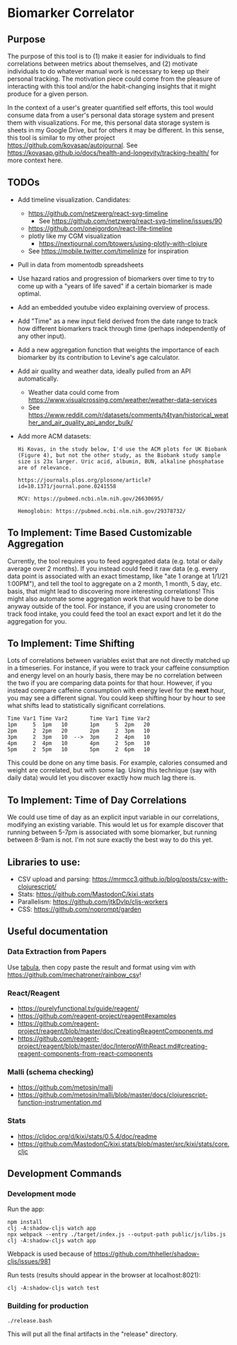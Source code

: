 # Biomarker Correlator

## Purpose

The purpose of this tool is to (1) make it easier for individuals to find
correlations between metrics about themselves, and (2) motivate individuals to
do whatever manual work is necessary to keep up their personal tracking. The
motivation piece could come from the pleasure of interacting with this tool
and/or the habit-changing insights that it might produce for a given person.

In the context of a user's greater quantified self efforts, this tool would
consume data from a user's personal data storage system and present them with
visualizations.  For me, this personal data storage system is sheets in my
Google Drive, but for others it may be different. In this sense, this tool is
similar to my other project https://github.com/kovasap/autojournal. See
https://kovasap.github.io/docs/health-and-longevity/tracking-health/ for more
context here.

## TODOs

 - Add timeline visualization. Candidates:
   - https://github.com/netzwerg/react-svg-timeline
     - See https://github.com/netzwerg/react-svg-timeline/issues/90
   - https://github.com/onejgordon/react-life-timeline
   - plotly like my CGM visualization
     - https://nextjournal.com/btowers/using-plotly-with-clojure
   - See https://mobile.twitter.com/timelinize for inspiration
 - Pull in data from momentodb spreadsheets
 - Use hazard ratios and progression of biomarkers over time to try to come up
   with a "years of life saved" if a certain biomarker is made optimal.
 - Add an embedded youtube video explaining overview of process.
 - Add "Time" as a new input field derived from the date range to track how
   different biomarkers track through time (perhaps independently of any other
   input).
 - Add a new aggregation function that weights the importance of each biomarker
   by its contribution to Levine's age calculator.
 - Add air quality and weather data, ideally pulled from an API automatically.
   - Weather data could come from
     https://www.visualcrossing.com/weather/weather-data-services
   - See https://www.reddit.com/r/datasets/comments/t4tyan/historical_weather_and_air_quality_api_andor_bulk/

 - Add more ACM datasets:

   ```
   Hi Kovas, in the study below, I'd use the ACM plots for UK Biobank (Figure 4), but not the other study, as the Biobank study sample size is 23x larger. Uric acid, albumin, BUN, alkaline phosphatase are of relevance.

   https://journals.plos.org/plosone/article?id=10.1371/journal.pone.0241558

   MCV: https://pubmed.ncbi.nlm.nih.gov/26630695/

   Hemoglobin: https://pubmed.ncbi.nlm.nih.gov/29378732/
   ```

## To Implement: Time Based Customizable Aggregation

Currently, the tool requires you to feed aggregated data (e.g. total or daily
average over 2 months). If you instead could feed it raw data (e.g. every data
point is associated with an exact timestamp, like "ate 1 orange at 1/1/21
1:00PM"), and tell the tool to aggregate on a 2 month, 1 month, 5 day, etc.
basis, that might lead to discovering more interesting correlations! This might
also automate some aggregation work that would have to be done anyway outside
of the tool. For instance, if you are using cronometer to track food intake,
you could feed the tool an exact export and let it do the aggregation for you.

## To Implement: Time Shifting

Lots of correlations between variables exist that are not directly matched up
in a timeseries. For instance, if you were to track your caffeine consumption
and energy level on an hourly basis, there may be no correlation between the
two if you are comparing data points for that hour. However, if you instead
compare caffeine consumption with energy level for the **next** hour, you may
see a different signal. You could keep shifting hour by hour to see what shifts
lead to statistically significant correlations.

```
Time Var1 Time Var2       Time Var1 Time Var2
1pm     5  1pm   10       1pm     5  2pm   20
2pm     2  2pm   20       2pm     2  3pm   10
3pm     2  3pm   10  -->  3pm     2  4pm   10
4pm     2  4pm   10       4pm     2  5pm   10
5pm     2  5pm   10       5pm     2  6pm   10

```

This could be done on any time basis. For example, calories consumed and weight
are correlated, but with some lag. Using this technique (say with daily data)
would let you discover exactly how much lag there is.

## To Implement: Time of Day Correlations

We could use time of day as an explicit input variable in our correlations,
modifying an existing variable. This would let us for example discover that
running between 5-7pm is associated with some biomarker, but running between
8-9am is not. I'm not sure exactly the best way to do this yet.

## Libraries to use:

 - CSV upload and parsing: https://mrmcc3.github.io/blog/posts/csv-with-clojurescript/
 - Stats: https://github.com/MastodonC/kixi.stats
 - Parallelism: https://github.com/jtkDvlp/cljs-workers
 - CSS: https://github.com/noprompt/garden

## Useful documentation

### Data Extraction from Papers

Use [tabula](https://github.com/tabulapdf/tabula#other-platforms-eg-linux),
then copy paste the result and format using vim with
https://github.com/mechatroner/rainbow_csv!

### React/Reagent

 - https://purelyfunctional.tv/guide/reagent/
 - https://github.com/reagent-project/reagent#examples
 - https://github.com/reagent-project/reagent/blob/master/doc/CreatingReagentComponents.md
 - https://github.com/reagent-project/reagent/blob/master/doc/InteropWithReact.md#creating-reagent-components-from-react-components

### Malli (schema checking)

 - https://github.com/metosin/malli
 - https://github.com/metosin/malli/blob/master/docs/clojurescript-function-instrumentation.md

### Stats

 - https://cljdoc.org/d/kixi/stats/0.5.4/doc/readme
 - https://github.com/MastodonC/kixi.stats/blob/master/src/kixi/stats/core.cljc

## Development Commands

### Development mode

Run the app:
```
npm install
clj -A:shadow-cljs watch app
npx webpack --entry ./target/index.js --output-path public/js/libs.js
clj -A:shadow-cljs watch app
```

Webpack is used because of https://github.com/thheller/shadow-cljs/issues/981

Run tests (results should appear in the browser at localhost:8021):
```
clj -A:shadow-cljs watch test
```

### Building for production

```
./release.bash
```

This will put all the final artifacts in the "release" directory.

